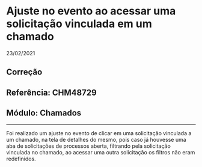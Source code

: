 # Ajuste no evento ao acessar uma solicitação vinculada em um chamado
23/02/2021
## Correção
## Referência: CHM48729
## Módulo: Chamados
***

Foi realizado um ajuste no evento de clicar em uma solicitação vinculada a um chamado, na tela de detalhes do mesmo, pois caso já houvesse uma aba de solicitações de processos aberta, filtrando pela solicitação vinculada no chamado, ao acessar uma outra solicitação os filtros não eram redefinidos.
